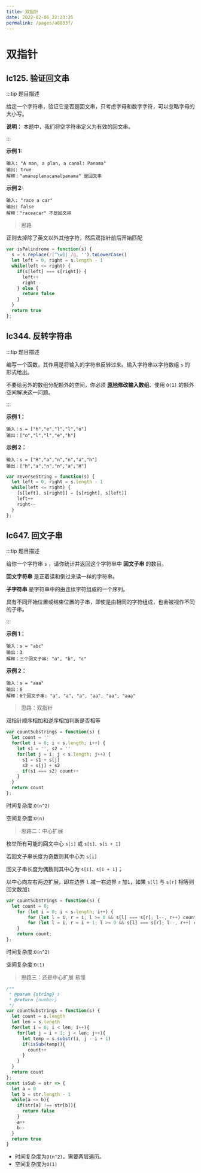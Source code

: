 ```yaml
---
title: 双指针
date: 2022-02-06 22:23:35
permalink: /pages/a8033f/
---
```


# 双指针

## lc125. 验证回文串<Badge text="简单" vertical="top"/>

:::tip 题目描述

给定一个字符串，验证它是否是回文串，只考虑字母和数字字符，可以忽略字母的大小写。

**说明：** 本题中，我们将空字符串定义为有效的回文串。

 :::

**示例 1:**

```
输入: "A man, a plan, a canal: Panama"
输出: true
解释："amanaplanacanalpanama" 是回文串
```

**示例 2:**

```
输入: "race a car"
输出: false
解释："raceacar" 不是回文串
```

> 思路

正则去掉除了英文以外其他字符，然后双指针前后开始匹配

```js
var isPalindrome = function(s) {
  s = s.replace(/[^\w]|_/g, '').toLowerCase()
  let left = 0, right = s.length - 1
  while(left <= right) {
    if(s[left] === s[right]) {
      left++
      right--
    } else {
      return false
    }
  }
  return true
};
```

## lc344. 反转字符串<Badge text="简单" vertical="top"/>

:::tip 题目描述

编写一个函数，其作用是将输入的字符串反转过来。输入字符串以字符数组 `s` 的形式给出。

不要给另外的数组分配额外的空间，你必须 **[原地](https://baike.baidu.com/item/原地算法)修改输入数组**、使用 `O(1)` 的额外空间解决这一问题。

::: 

**示例 1：**

```
输入：s = ["h","e","l","l","o"]
输出：["o","l","l","e","h"]
```

**示例 2：**

```
输入：s = ["H","a","n","n","a","h"]
输出：["h","a","n","n","a","H"]
```

```js
var reverseString = function(s) {
  let left = 0, right = s.length - 1
  while(left <= right) {
    [s[left], s[right]] = [s[right], s[left]]
    left++
    right--
  }
};
```

## lc647. 回文子串<Badge text="中等" vertical="top"/>

:::tip 题目描述

给你一个字符串 `s` ，请你统计并返回这个字符串中 **回文子串** 的数目。

**回文字符串** 是正着读和倒过来读一样的字符串。

**子字符串** 是字符串中的由连续字符组成的一个序列。

具有不同开始位置或结束位置的子串，即使是由相同的字符组成，也会被视作不同的子串。

::: 

**示例 1：**

```
输入：s = "abc"
输出：3
解释：三个回文子串: "a", "b", "c"
```

**示例 2：**

```
输入：s = "aaa"
输出：6
解释：6个回文子串: "a", "a", "a", "aa", "aa", "aaa"
```

> 思路：双指针

双指针顺序相加和逆序相加判断是否相等

```js
var countSubstrings = function(s) {
  let count = ''
  for(let i = 0; i < s.length; i++) {
    let s1 = '', s2 = ''
    for(let j = i; j < s.length; j++) {
      s1 = s1 + s[j]
      s2 = s[j] + s2
      if(s1 === s2) count++
    }
  }
  return count
};
```

时间复杂度:`O(n^2)`

空间复杂度:`O(n)`

> 思路二：中心扩展

枚举所有可能的回文中心 `s[i]` 或 `s[i]、s[i + 1]`

若回文子串长度为奇数则其中心为 `s[i]`

回文子串长度为偶数则其中心为 `s[i]、s[i + 1]`；

以中心向左右两边扩展，即左边界 `l` 减一右边界 `r` 加`1`，如果 `s[l]` 与 `s[r]` 相等则回文数加`1`

```js
var countSubstrings = function(s) {
  let count = 0;
    for (let i = 0; i < s.length; i++) {
        for (let l = i, r = i; l >= 0 && s[l] === s[r]; l--, r++) count++;
        for (let l = i, r = i + 1; l >= 0 && s[l] === s[r]; l--, r++) count++;
    }
    return count;
};
```

时间复杂度:`O(n^2)`

空间复杂度:`O(1)`

> 思路三：还是中心扩展 易懂

```js
/**
 * @param {string} s
 * @return {number}
 */
var countSubstrings = function(s) {
  let count = s.length
  let len = s.length
  for(let i = 0; i < len; i++){
    for(let j = i + 1; j < len; j++){
      let temp = s.substr(i, j - i + 1)
      if(isSub(temp)){
        count++
      }
    }
  }
  return count
};
const isSub = str => {
  let a = 0
  let b = str.length - 1
  while(a <= b){
    if(str[a] !== str[b]){
      return false
    }
    a++
    b--
  }
  return true
}
```

- 时间复杂度为`O(n^2)`，需要两层遍历。
- 空间复杂度为`O(1)`

